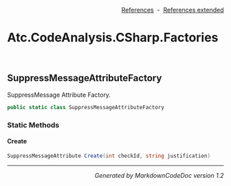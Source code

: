 <div style='text-align: right'>

[References](Index.md)&nbsp;&nbsp;-&nbsp;&nbsp;[References extended](IndexExtended.md)
</div>

# Atc.CodeAnalysis.CSharp.Factories

<br />


## SuppressMessageAttributeFactory
SuppressMessage Attribute Factory.


```csharp
public static class SuppressMessageAttributeFactory
```

### Static Methods


#### Create

```csharp
SuppressMessageAttribute Create(int checkId, string justification)
```
<hr /><div style='text-align: right'><i>Generated by MarkdownCodeDoc version 1.2</i></div>
